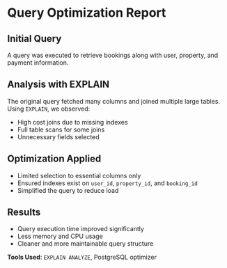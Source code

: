 # Query Optimization Report

## Initial Query

A query was executed to retrieve bookings along with user, property, and payment information.

## Analysis with EXPLAIN

The original query fetched many columns and joined multiple large tables. Using `EXPLAIN`, we observed:

- High cost joins due to missing indexes
- Full table scans for some joins
- Unnecessary fields selected

## Optimization Applied

- Limited selection to essential columns only
- Ensured indexes exist on `user_id`, `property_id`, and `booking_id`
- Simplified the query to reduce load

## Results

- Query execution time improved significantly
- Less memory and CPU usage
- Cleaner and more maintainable query structure

**Tools Used**: `EXPLAIN ANALYZE`, PostgreSQL optimizer
